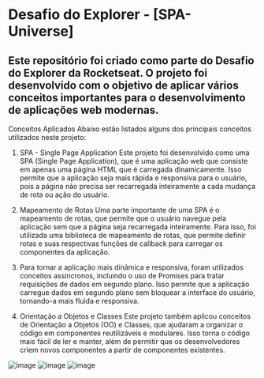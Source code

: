 # Desafio do Explorer - [SPA-Universe]
## Este repositório foi criado como parte do Desafio do Explorer da Rocketseat. O projeto foi desenvolvido com o objetivo de aplicar vários conceitos importantes para o desenvolvimento de aplicações web modernas.

Conceitos Aplicados
Abaixo estão listados alguns dos principais conceitos utilizados neste projeto:

1. SPA - Single Page Application
Este projeto foi desenvolvido como uma SPA (Single Page Application), que é uma aplicação web que consiste em apenas uma página HTML que é carregada dinamicamente. Isso permite que a aplicação seja mais rápida e responsiva para o usuário, pois a página não precisa ser recarregada inteiramente a cada mudança de rota ou ação do usuário.

2. Mapeamento de Rotas
Uma parte importante de uma SPA é o mapeamento de rotas, que permite que o usuário navegue pela aplicação sem que a página seja recarregada inteiramente. Para isso, foi utilizada uma biblioteca de mapeamento de rotas, que permite definir rotas e suas respectivas funções de callback para carregar os componentes da aplicação.

3. Para tornar a aplicação mais dinâmica e responsiva, foram utilizados conceitos assíncronos, incluindo o uso de Promises para tratar requisições de dados em segundo plano. Isso permite que a aplicação carregue dados em segundo plano sem bloquear a interface do usuário, tornando-a mais fluida e responsiva.

4. Orientação a Objetos e Classes
Este projeto também aplicou conceitos de Orientação a Objetos (OO) e Classes, que ajudaram a organizar o código em componentes reutilizáveis e modulares. Isso torna o código mais fácil de ler e manter, além de permitir que os desenvolvedores criem novos componentes a partir de componentes existentes.

![image](https://user-images.githubusercontent.com/6127742/229663254-6cc2191f-929b-41e4-8a2f-5e04105ae43c.png)
![image](https://user-images.githubusercontent.com/6127742/229663347-34170ebe-8022-42c5-ae20-39b902d024bf.png)
![image](https://user-images.githubusercontent.com/6127742/229663414-330b5a43-378e-4938-a1ba-fbbd6a21bda9.png)


